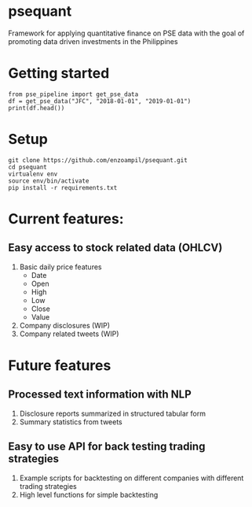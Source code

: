 # psequant
Framework for applying quantitative finance on PSE data with the goal of promoting data driven investments in the Philippines

# Getting started
```
from pse_pipeline import get_pse_data
df = get_pse_data("JFC", "2018-01-01", "2019-01-01")
print(df.head())
```
# Setup
```
git clone https://github.com/enzoampil/psequant.git
cd psequant
virtualenv env
source env/bin/activate
pip install -r requirements.txt
```

# Current features:
## Easy access to stock related data (OHLCV)
1. Basic daily price features
    - Date
    - Open
    - High
    - Low
    - Close
    - Value
 2. Company disclosures (WIP)
 3. Company related tweets (WIP)

 # Future features
## Processed text information with NLP
1. Disclosure reports summarized in structured tabular form
2. Summary statistics from tweets

## Easy to use API for back testing trading strategies
1. Example scripts for backtesting on different companies with different trading strategies
2. High level functions for simple backtesting
